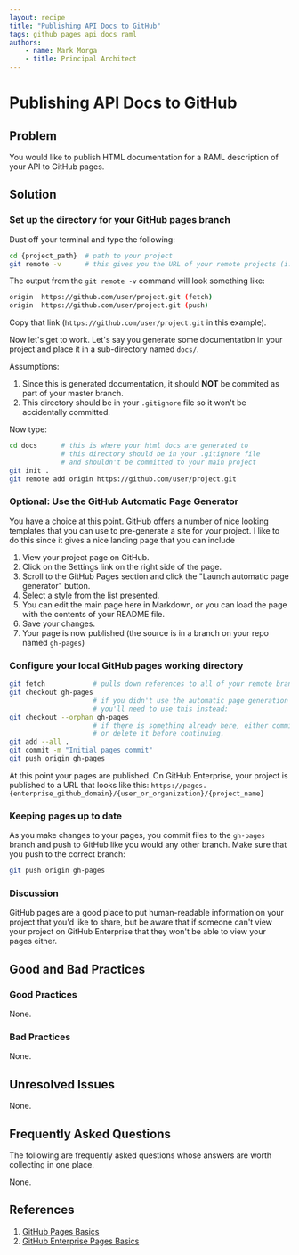 ```yaml
---
layout: recipe
title: "Publishing API Docs to GitHub"
tags: github pages api docs raml
authors:
    - name: Mark Morga
    - title: Principal Architect
---
```

# Publishing API Docs to GitHub

## Problem

You would like to publish HTML documentation for a RAML description of your API to GitHub pages.

## Solution

### Set up the directory for your GitHub pages branch
Dust off your terminal and type the following:

```bash
cd {project_path}  # path to your project
git remote -v      # this gives you the URL of your remote projects (i.e. on GitHub)
```

The output from the `git remote -v` command will look something like:

```bash
origin  https://github.com/user/project.git (fetch)
origin  https://github.com/user/project.git (push)
```

Copy that link (`https://github.com/user/project.git` in this example).

Now let's get to work. Let's say you generate some documentation in your project and place it in a sub-directory named `docs/`.

Assumptions:

1. Since this is generated documentation, it should **NOT** be commited as part of your master branch.
2. This directory should be in your `.gitignore` file so it won't be accidentally committed.

Now type:

```bash
cd docs      # this is where your html docs are generated to
             # this directory should be in your .gitignore file
             # and shouldn't be committed to your main project
git init .
git remote add origin https://github.com/user/project.git
```

### Optional: Use the GitHub Automatic Page Generator

You have a choice at this point. GitHub offers a number of nice looking templates that you can use to pre-generate a site for your project. I like to do this since it gives a nice landing page that you can include

1. View your project page on GitHub.
2. Click on the Settings link on the right side of the page.
3. Scroll to the GitHub Pages section and click the "Launch automatic page generator" button.
4. Select a style from the list presented.
5. You can edit the main page here in Markdown, or you can load the page with the contents of your README file.
6. Save your changes.
7. Your page is now published (the source is in a branch on your repo named `gh-pages`)

### Configure your local GitHub pages working directory

```bash
git fetch            # pulls down references to all of your remote branches
git checkout gh-pages
                     # if you didn't use the automatic page generation tool,
                     # you'll need to use this instead:
git checkout --orphan gh-pages
                     # if there is something already here, either commit it
                     # or delete it before continuing.
git add --all .
git commit -m "Initial pages commit"
git push origin gh-pages
```

At this point your pages are published. On GitHub Enterprise, your project is published to a URL that looks like this: `https://pages.{enterprise_github_domain}/{user_or_organization}/{project_name}`

### Keeping pages up to date

As you make changes to your pages, you commit files to the `gh-pages` branch and push to GitHub like you would any other branch. Make sure that you push to the correct branch:

```bash
git push origin gh-pages
```

### Discussion
GitHub pages are a good place to put human-readable information on your project that you'd like to share, but be aware that if someone can't view your project on GitHub Enterprise that they won't be able to view your pages either.

## Good and Bad Practices

### Good Practices

None.

### Bad Practices

None.

## Unresolved Issues

None.

## Frequently Asked Questions

The following are frequently asked questions whose answers are worth collecting in one place.

None.

## References

1. [GitHub Pages Basics](https://help.github.com/categories/github-pages-basics/)
2. [GitHub Enterprise Pages Basics](https://help.github.com/enterprise/2.3/user/categories/github-pages-basics/)

